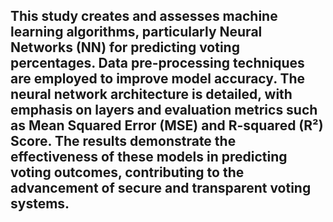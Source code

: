 ## This study creates and assesses machine learning algorithms, particularly Neural Networks (NN) for predicting voting percentages. Data pre-processing techniques are employed to improve model accuracy. The neural network architecture is detailed, with emphasis on layers and evaluation metrics such as Mean Squared Error (MSE) and R-squared (R²) Score. The results demonstrate the effectiveness of these models in predicting voting outcomes, contributing to the advancement of secure and transparent voting systems.
